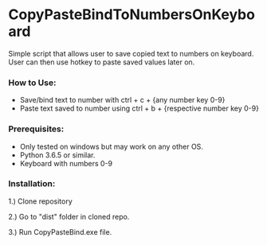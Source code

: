 # CopyPasteBindToNumbersOnKeyboard
Simple script that allows user to save copied text to numbers on keyboard. User can then use hotkey to paste saved values later on. 

### How to Use:
- Save/bind text to number with ctrl + c + {any number key 0-9}
- Paste text saved to number using ctrl + b + {respective number key 0-9}

### Prerequisites:
- Only tested on windows but may work on any other OS.
- Python 3.6.5 or similar.
- Keyboard with numbers 0-9

### Installation:
1.) Clone repository

2.) Go to "dist" folder in cloned repo.

3.) Run CopyPasteBind.exe file.
